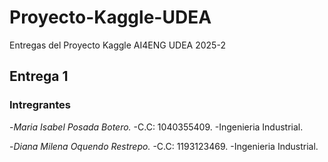 # Proyecto-Kaggle-UDEA
Entregas del Proyecto Kaggle AI4ENG UDEA 2025-2

## Entrega 1

### Intregrantes
-*Maria Isabel Posada Botero.*
-C.C: 1040355409.
-Ingenieria Industrial.

-*Diana Milena Oquendo Restrepo.*
-C.C: 1193123469.
-Ingenieria Industrial.


